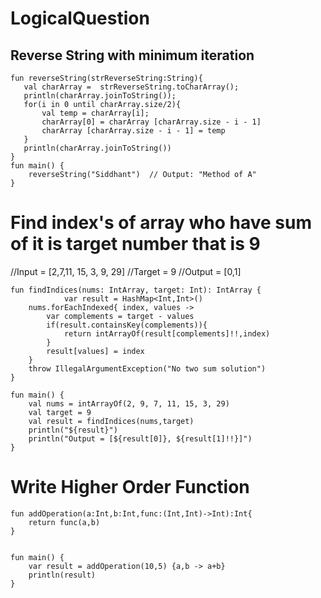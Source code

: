 # LogicalQuestion

<h2>Reverse String with minimum iteration </h2>

```
fun reverseString(strReverseString:String){
   val charArray =  strReverseString.toCharArray();
   println(charArray.joinToString()); 
   for(i in 0 until charArray.size/2){
       val temp = charArray[i];
       charArray[0] = charArray [charArray.size - i - 1]
       charArray [charArray.size - i - 1] = temp
   }
   println(charArray.joinToString())
}
fun main() {
    reverseString("Siddhant")  // Output: "Method of A"
}
```

<h1> Find index's of array who have sum of it is target number that is 9</h1>
//Input = [2,7,11, 15, 3, 9, 29]
//Target = 9
//Output = [0,1]

```
fun findIndices(nums: IntArray, target: Int): IntArray {
            var result = HashMap<Int,Int>()
    nums.forEachIndexed{ index, values ->
        var complements = target - values
        if(result.containsKey(complements)){
            return intArrayOf(result[complements]!!,index)
        }
        result[values] = index
    }
    throw IllegalArgumentException("No two sum solution")
}

fun main() {
    val nums = intArrayOf(2, 9, 7, 11, 15, 3, 29)
   	val target = 9
    val result = findIndices(nums,target)
    println("${result}")
    println("Output = [${result[0]}, ${result[1]!!}]")
}
```

<h1>Write Higher Order Function </h1>

```
fun addOperation(a:Int,b:Int,func:(Int,Int)->Int):Int{
    return func(a,b)
}


fun main() {
    var result = addOperation(10,5) {a,b -> a+b}
    println(result)
}
```
